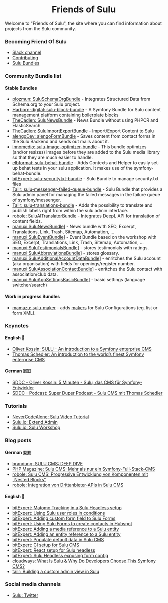 <h1 align="center">Friends of Sulu</h1>

Welcome to "Friends of Sulu", the site where you can find information about projects from the Sulu community.


### Becoming Friend Of Sulu

- [Slack channel](https://sulu.io/services/support)
- [Contributing](https://docs.sulu.io/en/2.5/developer/contributing/index.html)
- [Sulu Bundles](https://packagist.org/?type=sulu-bundle)

### Community Bundle list

#### Stable Bundles
- [plozmun: SuluSchemaOrgBundle](https://github.com/plozmun/SuluSchemaOrgBundle) - Integrates Structured Data from Schema.org to your Sulu project.
- [Harborn-digital: sulu-block-bundle](https://github.com/Harborn-digital/sulu-block-bundle) - A Symfony Bundle for Sulu content management platform containing boilerplate blocks
- [TheCadien: SuluNewsBundle](https://github.com/TheCadien/SuluNewsBundle) - News Bundle without using PHPCR and ElasticSearch
- [TheCadien: SuluImportExportBundle](https://github.com/TheCadien/SuluImportExportBundle) - Import/Export Content to Sulu
- [alengoDev: alengoFormBundle](https://github.com/alengodev/alengoFormBundle) - Saves content from contact forms in the Sulu Backend and sends out mails about it.
- [innomedio: sulu-image-optimizer-bundle](https://github.com/innomedio/sulu-image-optimizer-bundle) - This bundle optimizes (and/or resizes) images before they are added to the Sulu media library so that they are much easier to handle.
- [elbformat: sulu-behat-bundle](https://github.com/elbformat/sulu-behat-bundle) - Adds Contexts and Helper to easily set-up behat tests in your sulu application. It makes use of the symfony-behat-bundle.
- [bitExpert: sulu-securitytxt-bundle](https://github.com/bitExpert/sulu-securitytxt-bundle) - Sulu Bundle to manage security.txt files
- [Tailr: sulu-messenger-failed-queue-bundle](https://github.com/tailrdigital/sulu-messenger-failed-queue-bundle) - Sulu Bundle that provides a Sulu admin panel for managing the failed messages in the failure queue of symfony/messenger.
- [Tailr: sulu-translations-bundle](https://github.com/tailrdigital/sulu-translations-bundle) - Adds the possibility to translate and publish labels right from within the sulu admin interface.
- [robole: SuluAITranslatorBundle](https://github.com/robole-dev/sulu-ai-translator-bundle/) - Integrates DeepL API for translation of content fields.
- [manuxi:SuluNewsBundle](https://github.com/manuxi/SuluNewsBundle)] - News bundle with SEO, Excerpt, Translations, Link, Trash, Sitemap, Automation, ...
- [manuxi:SuluEventBundle](https://github.com/manuxi/SuluEventBundle)] - Event Bundle based on the workshop with SEO, Excerpt, Translations, Link, Trash, Sitemap, Automation, ...
- [manuxi:SuluTestimonialsBundle](https://github.com/manuxi/SuluTestimonialsBundle)] - stores testimonials with ratings.
- [manuxi:SuluAbbreviationsBundle](https://github.com/manuxi/SuluAbbreviationsBundle)] - stores glossary.
- [manuxi:SuluAdditionalAccountDataBundle](https://github.com/manuxi/SuluAdditionalAccountDataBundle)] - enritches the Sulu account (aka organisation) with fields for openings/register number.
- [manuxi:SuluAssociationContactBundle](https://github.com/manuxi/SuluAssociationContactBundle)] - enritches the Sulu contact with association/club data.
- [manuxi:SuluAppSettingsBasicBundle](https://github.com/manuxi/SuluAppSettingsBasicBundle)] - basic settings (language switcher/search)

#### Work in progress Bundles
- [mamazu: sulu-maker](https://github.com/mamazu/sulu-maker) - adds [makers](https://symfony.com/bundles/SymfonyMakerBundle/current/index.html) for Sulu Configurations (eg. list or form XML).

### Keynotes

#### English 🏴󠁧󠁢󠁥󠁮󠁧󠁿
- [Oliver Kossin: SULU - An introduction to a Symfony enterprise CMS](https://www.youtube.com/watch?v=d66_3gJJMfY)
- [Thomas Schedler: An introduction to the world’s finest Symfony enterprise CMS](https://www.youtube.com/watch?v=Ix6qBW4a1xg)

#### German 🇩🇪
- [SDDC - Oliver Kossin: 5 Minuten - Sulu, das CMS für Symfony-Entwickler](https://www.youtube.com/watch?v=xwedm8j5QeQ)
- [SDDC - Podcast: Super Duper Podcast - Sulu CMS mit Thomas Schedler](https://www.youtube.com/watch?v=YrY1z6Vtj2k)

### Tutorials

- [NeverCodeAlone: Sulu Video Tutorial](https://www.youtube.com/watch?v=j869G2h7B2k&list=PLKrKzhBjw2Y_bsIrig7rNLCXgZyYGMRgH)
- [Sulu.io: Extend Admin](https://docs.sulu.io/en/2.5/book/extend-admin.html)
- [Sulu.io: Sulu Workshop](https://github.com/sulu/sulu-workshop)

### Blog posts

#### German 🇩🇪
- [brandung: SULU CMS: DEEP DIVE](https://www.agentur-brandung.de/agentur/news/detail/sulu-cms-deep-dive/)
- [PHP Magazine: Sulu CMS: Mehr als nur ein Symfony-Full-Stack-CMS](https://entwickler.de/php/sulu-cms-symfony)
- [robole: Sulu CMS: Progressive Entwicklung von Komponenten mit „Nested Blocks“](https://robole.de/blog/sulu-cms-progressive-entwicklung-von-komponenten-mit-nested-blocks)
- [robole: Integration von Drittanbieter-APIs in Sulu CMS](https://robole.de/blog/integration-von-drittanbieter-apis-in-sulu-cms)


#### English 🏴󠁧󠁢󠁥󠁮󠁧󠁿
- [bitExpert: Matomo Tracking in a Sulu Headless setup](https://blog.bitexpert.de/blog/matomo_tracking_sulu_headless)
- [bitExpert: Using Sulu user roles in conditions](https://blog.bitexpert.de/blog/sulu_userroles_in_conditions)
- [bitExpert: Adding custom form field to Sulu Forms](https://blog.bitexpert.de/blog/sulu_forms_adding_formfield_type)
- [bitExpert: Using Sulu Forms to create contacts in Hubspot](https://blog.bitexpert.de/blog/sulu_forms_creating_contacts_in_hubspot)
- [bitExpert: Adding a media reference to a Sulu entity](https://blog.bitexpert.de/blog/sulu_entity_with_media_reference)
- [bitExpert: Adding an entity reference to a Sulu entity](https://blog.bitexpert.de/blog/sulu_entities_referencing_entities)
- [bitExpert: Populate default data in Sulu CMS](https://blog.bitexpert.de/blog/populate_default_data_in_sulu_cms)
- [bitExpert: CI setup for Sulu CMS](https://blog.bitexpert.de/blog/sulu_ci_setup)
- [bitExpert: React setup for Sulu headless](https://blog.bitexpert.de/blog/sulu-headless-react-setup)
- [bitExpert: Sulu Headless exposing form config](https://blog.bitexpert.de/blog/sulu_headless_form_data)
- [cloudways: What Is Sulu & Why Do Developers Choose This Symfony CMS?](https://www.cloudways.com/blog/install-sulu-cms/)
- [tailr: Building a custom admin view in Sulu](https://www.tailr.be/en/blog/een-aangepast-beheerdersoverzicht-bouwen-in-sulu)

### Social media channels

- [Sulu: Twitter](https://twitter.com/sulu)
